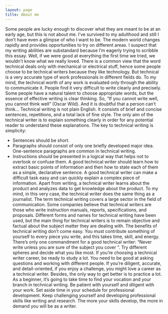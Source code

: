 ```yaml
---
layout: page
title: About me
---
```


Some people are lucky enough to discover what they are meant to be at an early age, but this is not about me.
I’ve survived to my adulthood and still I don’t have even a glimpse of who I want to be. The modern world changes rapidly and provides opportunities to try on different areas. I suspect that my writing abilities are substandard because I’m eagerly trying to scribble this essay. Well, if we were good at everything the first time we tried, we wouldn’t know what we really loved.
There is a common view that the word technical deals only with mechanical or electrical stuff, hence some people choose to be technical writers because they like technology. But technical is a very accurate type of work professionals in different fields do. To my mind, the technical worth of any work is evaluated only through the ability to communicate it. People find it very difficult to write clearly and precisely. Some people have a natural talent to choose appropriate words, but the essence of effective writing is clear thinking. So, “If you cannot write well, you cannot think well” (Oscar Wild). And it is doubtful that a person can’t think…
Technical writing is not plain English. It consists of brief and concise sentences, repetitions, and a total lack of fine style. The only aim of the technical writer is to explain something clearly in order for any potential reader to understand these explanations.
The key to technical writing is simplicity:
- Sentences should be short.
- Paragraphs should consist of only one briefly developed major idea. One-sentence paragraphs are common in technical writing.
- Instructions should be presented in a logical way that helps not to overlook or confuse them.
A good technical writer should learn how to extract basic points of information and then how to state each of them as a simple, declarative sentence. A good technical writer can make a difficult task easy and can quickly explain a complex piece of information. Apart from writing, a technical writer learns about the product and analyzes data to get knowledge about the product. To my mind, in this very case, the technical writer does the same thing as a journalist. The term technical writing covers a large sector in the field of communication. Some companies believe that technical writers are those who write instruction manuals, reports, specifications, and proposals. 
Different forms and names for technical writing have been used, but the main thing for technical writers is to remain objective and factual about the subject matter they are dealing with. The benefits of technical writing don’t come easy. You must contribute something of yourself to every piece you write, and this takes time, skill, and energy. There’s only one commandment for a good technical writer: “Never write unless you are sure of the subject you cover ”.
Try different spheres and decide what you like most. If you’re choosing a technical writer career, be ready to study a lot. You need to be good at asking questions and working with different people. If you’re diligent, accurate, and detail-oriented, if you enjoy a challenge, you might love a career as a technical writer. Besides, the only way to get better is to practice a lot. As a beginner, it’s going to take time to find your vocation and your branch in technical writing. Be patient with yourself and diligent with your work. Set aside time in your schedule for professional development. Keep challenging yourself and developing professional skills like writing and research. The more your skills develop, the more in demand you will be as a writer.




